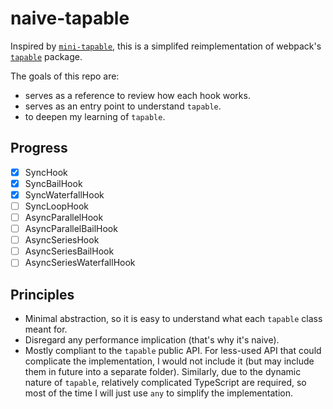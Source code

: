 # naive-tapable

Inspired by [`mini-tapable`](https://github.com/lizuncong/mini-tapable), this is a simplifed reimplementation of webpack's [`tapable`](https://github.com/webpack/tapable) package.

The goals of this repo are:

- serves as a reference to review how each hook works.
- serves as an entry point to understand `tapable`.
- to deepen my learning of `tapable`.

## Progress

- [x] SyncHook
- [x] SyncBailHook
- [x] SyncWaterfallHook
- [ ] SyncLoopHook
- [ ] AsyncParallelHook
- [ ] AsyncParallelBailHook
- [ ] AsyncSeriesHook
- [ ] AsyncSeriesBailHook
- [ ] AsyncSeriesWaterfallHook

## Principles

- Minimal abstraction, so it is easy to understand what each `tapable` class meant for.
- Disregard any performance implication (that's why it's naive).
- Mostly compliant to the `tapable` public API. For less-used API that could complicate the implementation, I would not include it (but may include them in future into a separate folder). Similarly, due to the dynamic nature of `tapable`, relatively complicated TypeScript are required, so most of the time I will just use `any` to simplify the implementation.
